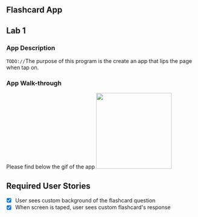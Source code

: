 ## Flashcard App

## Lab 1

### App Description
`TODO://`The purpose of this program is the create an app that lips the page
when tap on.

### App Walk-through

Please find below the gif of the app
<img src = "https://gph.is/g/ZlzkWr9" width = 200><br>

## Required User Stories
- [x] User sees custom background of the flashcard question
- [x] When screen is taped, user sees custom flashcard's response